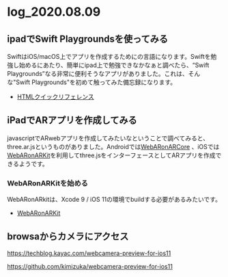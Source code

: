 # log_2020.08.09

## ipadでSwift Playgroundsを使ってみる

SwiftはiOS/macOS上でアプリを作成するためにの言語になります。Swiftを勉強し始めるにあたり、簡単にipad上で勉強できなかなぁと調べたら、“Swift Playgrounds”なる非常に便利そうなアプリがありました。これは、そんな"Swift Playgrounds"を初めて触ってみた備忘録になります。

- [HTMLクイックリフェレンス](http://www.htmq.com)

## iPadでARアプリを作成してみる

javascriptでARwebアプリを作成してみたいなということで調べてみると、three.ar.jsというものがありました。Androidでは[WebARonARCore](https://github.com/google-ar/WebARonARCore)
、iOSでは[WebARonARKit](https://github.com/google-ar/WebARonARKit)を利用してthree.jsをインターフェースとしてARアプリを作成できるようです。

### WebARonARKitを始める

WebARonARkitは、Xcode 9 / iOS 11の環境でbuildする必要があるみたいです。



- [WebARonARKit](https://github.com/google-ar/WebARonARKit)

## browsaからカメラにアクセス

https://techblog.kayac.com/webcamera-preview-for-ios11

https://github.com/kimizuka/webcamera-preview-for-ios11